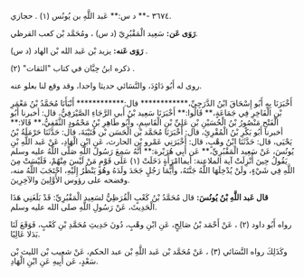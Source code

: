٣٦٧٤ -** د س:** عَبد اللَّهِ بن يُونُس (١) . حجازي.

**رَوَى عَن:** سَعِيد الْمَقْبُرِيّ (د س) ، ومُحَمَّد بْن كعب القرظي.

**رَوَى عَنه:** يزيد بْن عَبد الله بْن الهاد (د س) .

ذكره ابنُ حِبَّان في كتاب "الثقات" (٢) .

روى له أَبُو دَاوُدَ، والنَّسَائي حديثا واحدا، وقد وقع لنا بعلو عنه.

أَخْبَرَنَا بِهِ أَبُو إِسْحَاقَ ابْنُ الدَّرَجِيِّ،************ قال:************ أَنْبَأَنَا مُحَمَّدُ بْنُ مَعْمَرِ بْنِ الْفَاخِرِ فِي جَمَاعَةٍ،** قَالُوا:** أَخْبَرَنَا سَعِيد بْنُ أَبي الرَّجَاءِ الصَّيْرَفِيُّ، قال: أخبرنا أَبُو الْفَتْحِ مَنْصُورُ بْنُ الْحُسَيْنِ بْنِ عَلِيِّ بْنِ الْقَاسِمِ، وأَبُو طَاهِرِ بْنُ مَحْمُودٍ الثَّقَفِيُّ،** قَالا:** أخبرنا أَبُو بَكْرِ بْنُ الْمُقْرِئِ، قال: أَخْبَرَنَا مُحَمَّد بْن الْحَسَن بْن قُتَيْبَةَ، قال: حَدَّثَنَا حَرْمَلَةُ بْنُ يَحْيَى، قال: حَدَّثَنَا ابْنُ وهْبٍ، قال: أَخْبَرَنِي عَمْرو بْن الحارث، عَنِ ابْنِ الْهَادِ، عَنْ عَبد اللَّهِ بْنِ يُونُسَ، عَنْ سَعِيد الْمَقْبُرِيِّ،** عَن أَبِي هُرَيْرة:** أَنَّهُ سَمِعَ رَسُولَ اللَّهِ صَلَّى اللَّهُ عليه وسلم يَقُولُ حِينَ أُنْزِلَتْ آية الملاعنة: أيماامْرَأَةٍ دَخَلَتْ (١) عَلَى قَوْمٍ مَنْ لَيْسَ مِنْهُمْ، فَلَيْسَتْ مِنَ اللَّهِ فِي شَيْءٍ، ولَنْ يُدْخِلَهَا اللَّهُ جَنَّتَهُ، وأَيُّمَا رَجُلٍ جَحَدَ ولَدَهُ وهُوَ يَنْظُرُ إِلَيْهِ، احْتَجَبَ اللَّهُ منه، وفضحه على رؤوس الأَوَّلِينَ والآخِرِينَ.

**قال عَبد اللَّهِ بْنُ يُونُسَ:** قال مُحَمَّدُ بْنُ كَعْبٍ الْقُرَظِيُّ لسَعِيد الْمَقْبُرِيِّ: قَدْ بَلَغَنِي هَذَا الْحَدِيثَ، عَنْ رَسُولِ اللَّهِ صلى الله عليه وسلم.

رواه أَبُو داود (٢) ، عَنْ أَحْمَد بْنُ صَالِحٍ، عَنِ ابْنِ وهْبٍ، دُونَ حَدِيثِ مُحَمَّدِ بْنِ كَعْبٍ، فَوَقَعَ لَنَا بَدَلا عَالِيًا.

وكَذَلِكَ رواه النَّسَائي (٣) ، عَنْ مُحَمَّد بْن عَبد اللَّهِ بْن عبد الحكم، عَنْ شعيب بْن الليث بْن سَعْدٍ، عَن أَبِيهِ عَنِ ابْنِ الْهَادِ.